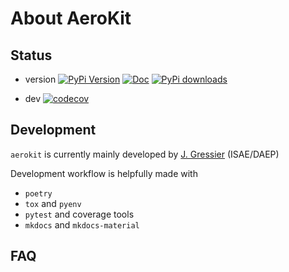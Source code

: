 # About AeroKit

## Status

- version [![PyPi Version](https://img.shields.io/pypi/v/aerokit.svg?style=flat)](https://pypi.org/project/aerokit) [![Doc](https://readthedocs.org/projects/aerokit/badge/?version=latest)](https://aerokit.readthedocs.io/) [![PyPi downloads](https://img.shields.io/pypi/dm/aerokit.svg?style=flat)](https://pypistats.org/packages/aerokit)

- dev [![codecov](https://img.shields.io/codecov/c/github/jgressier/aerokit.svg?style=flat)](https://codecov.io/gh/jgressier/aerokit)
## Development

`aerokit`  is currently mainly developed by [J. Gressier](https://github.com/jgressier) (ISAE/DAEP)

Development workflow is helpfully made with

* `poetry`
* `tox` and `pyenv`
* `pytest` and coverage tools 
* `mkdocs` and `mkdocs-material` 

## FAQ